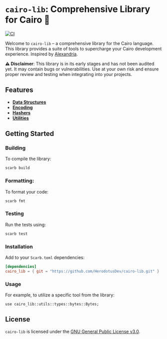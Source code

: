 # `cairo-lib`: Comprehensive Library for Cairo 🐺
[![CI](https://github.com/HerodotusDev/cairo-lib/actions/workflows/ci.yml/badge.svg)](https://github.com/HerodotusDev/cairo-lib/actions/workflows/ci.yml)

Welcome to `cairo-lib` – a comprehensive library for the Cairo language. This library provides a suite of tools to supercharge your Cairo development experience. Inspired by [Alexandria](https://github.com/keep-starknet-strange/alexandria).

**⚠️ Disclaimer**: This library is in its early stages and has not been audited yet. It may contain bugs or vulnerabilities. Use at your own risk and ensure proper review and testing when integrating into your projects.

## Features

- [**Data Structures**](./src/data_structures/)
- [**Encoding**](./src/encoding/)
- [**Hashers**](./src/hashing/)
- [**Utilities**](./src/utils/)

## Getting Started

### Building
To compile the library:
```bash
scarb build
```

### Formatting:
To format your code:
```bash
scarb fmt
```

### Testing
Run the tests using:
```bash
scarb test
```

### Installation
Add to your `Scarb.toml` dependencies:
```toml
[dependencies]
cairo_lib = { git = "https://github.com/HerodotusDev/cairo-lib.git" }
```

### Usage
For example, to utilize a specific tool from the library:
```cairo
use cairo_lib::utils::types::bytes::Bytes;
```

## License
`cairo-lib` is licensed under the [GNU General Public License v3.0](./LICENSE).
